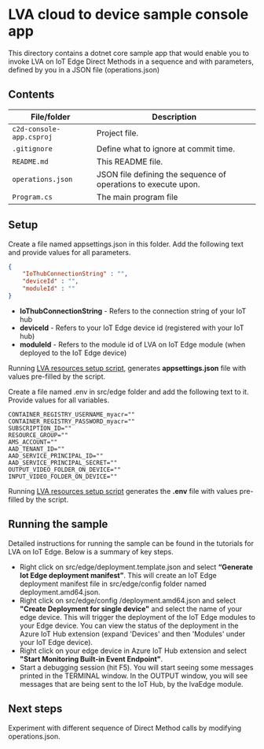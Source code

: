 # LVA cloud to device sample console app

This directory contains a dotnet core sample app that would enable you to invoke LVA on IoT Edge Direct Methods in a sequence and with parameters, defined by you in a JSON file (operations.json)

## Contents

| File/folder             | Description                                                   |
|-------------------------|---------------------------------------------------------------|
| `c2d-console-app.csproj`| Project file.                                                 |
| `.gitignore`            | Define what to ignore at commit time.                         |
| `README.md`             | This README file.                                             |
| `operations.json`       | JSON file defining the sequence of operations to execute upon.|
| `Program.cs`            | The main program file                                         |

## Setup

Create a file named appsettings.json in this folder. Add the following text and provide values for all parameters.

```JSON
{
    "IoThubConnectionString" : "",
    "deviceId" : "",
    "moduleId" : ""
}
```

* **IoThubConnectionString** - Refers to the connection string of your IoT hub
* **deviceId** - Refers to your IoT Edge device id (registered with your IoT hub)
* **moduleId** - Refers to the module id of LVA on IoT Edge module (when deployed to the IoT Edge device)

Running [LVA resources setup script](https://github.com/Azure/live-video-analytics/tree/master/edge/setup), generates **appsettings.json** file with values pre-filled by the script.

Create a file named .env in src/edge folder and add the following text to it. Provide values for all variables.

```env
CONTAINER_REGISTRY_USERNAME_myacr=""
CONTAINER_REGISTRY_PASSWORD_myacr=""
SUBSCRIPTION_ID=""
RESOURCE_GROUP=""
AMS_ACCOUNT=""
AAD_TENANT_ID=""
AAD_SERVICE_PRINCIPAL_ID=""
AAD_SERVICE_PRINCIPAL_SECRET=""
OUTPUT_VIDEO_FOLDER_ON_DEVICE=""
INPUT_VIDEO_FOLDER_ON_DEVICE=""
```

Running [LVA resources setup script](https://github.com/Azure/live-video-analytics/tree/master/edge/setup) generates the **.env** file with values pre-filled by the script.

## Running the sample

Detailed instructions for running the sample can be found in the tutorials for LVA on IoT Edge. Below is a summary of key steps.

* Right click on src/edge/deployment.template.json and select **“Generate Iot Edge deployment manifest”**. This will create an IoT Edge deployment manifest file in src/edge/config folder named deployment.amd64.json.
* Right click on src/edge/config /deployment.amd64.json and select **"Create Deployment for single device"** and select the name of your edge device. This will trigger the deployment of the IoT Edge modules to your Edge device. You can view the status of the deployment in the Azure IoT Hub extension (expand 'Devices' and then 'Modules' under your IoT Edge device).
* Right click on your edge device in Azure IoT Hub extension and select **"Start Monitoring Built-in Event Endpoint"**.
* Start a debugging session (hit F5). You will start seeing some messages printed in the TERMINAL window. In the OUTPUT window, you will see messages that are being sent to the IoT Hub, by the lvaEdge module.

## Next steps

Experiment with different sequence of Direct Method calls by modifying operations.json.

